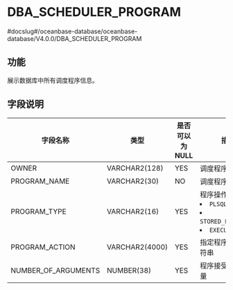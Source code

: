 DBA_SCHEDULER_PROGRAM 
==========================================
#docslug#/oceanbase-database/oceanbase-database/V4.0.0/DBA_SCHEDULER_PROGRAM


功能 
-----------------------

展示数据库中所有调度程序信息。

字段说明 
-------------------------



|        字段名称         |       类型       | 是否可以为 NULL |                                                                                                   描述                                                                                                    |
|---------------------|----------------|------------|---------------------------------------------------------------------------------------------------------------------------------------------------------------------------------------------------------|
| OWNER               | VARCHAR2(128)  | YES        | 调度程序的所有者                                                                                                                                                                                                |
| PROGRAM_NAME        | VARCHAR2(30)   | NO         | 调度程序名称                                                                                                                                                                                                  |
| PROGRAM_TYPE        | VARCHAR2(16)   | YES        | 程序操作的类型： <li> `PLSQL_BLOCK`   <li> `STORED_PROCEDURE`   <li> `EXECUTABLE`    |
| PROGRAM_ACTION      | VARCHAR2(4000) | YES        | 指定程序操作的字符串                                                                                                                                                                                              |
| NUMBER_OF_ARGUMENTS | NUMBER(38)     | YES        | 程序接受的参数数量                                                                                                                                                                                               |


